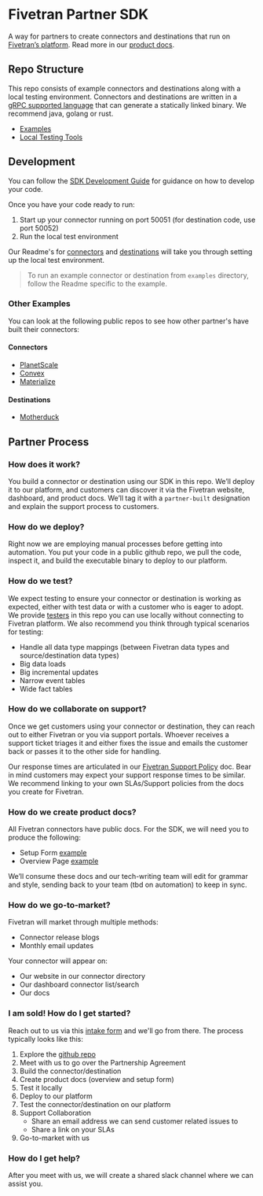 # Fivetran Partner SDK
A way for partners to create connectors and destinations that run on [Fivetran’s platform](https://www.fivetran.com/). Read more in our [product docs](https://fivetran.com/docs/partner-built-program). 

## Repo Structure
This repo consists of example connectors and destinations along with a local testing environment. Connectors and destinations are written in a [gRPC supported language](https://grpc.io/docs/languages/) that can generate a statically linked binary. We recommend java, golang or rust. 
* [Examples](examples/)
* [Local Testing Tools](tools/)

## Development
You can follow the [SDK Development Guide](development-guide.md) for guidance on how to develop your code. 

Once you have your code ready to run:
1. Start up your connector running on port 50051 (for destination code, use port 50052)
2. Run the local test environment

Our Readme's for [connectors](tools/connector-tester/) and [destinations](tools/destination-tester/) will take you through setting up the local test environment. 

> To run an example connector or destination from `examples` directory, follow the Readme specific to the example. 

### Other Examples
You can look at the following public repos to see how other partner's have built their connectors:
#### Connectors
* [PlanetScale](https://github.com/planetscale/fivetran-source)
* [Convex](https://github.com/get-convex/convex-fivetran-source)
* [Materialize](https://github.com/MaterializeInc/materialize/tree/main/src/fivetran-destination)
#### Destinations
* [Motherduck](https://github.com/MotherDuck-Open-Source/motherduck-fivetran-connector)

## Partner Process

### How does it work?
You build a connector or destination using our SDK in this repo. We’ll deploy it to our platform, and customers can discover it via the Fivetran website, dashboard, and product docs. We’ll tag it with a `partner-built`  designation and explain the support process to customers. 

### How do we deploy?
Right now we are employing manual processes before getting into automation. You put your code in a public github repo, we pull the code, inspect it, and build the executable binary to deploy to our platform. 

### How do we test?
We expect testing to ensure your connector or destination is working as expected, either with test data or with a customer who is eager to adopt. We provide [testers](tools/) in this repo you can use locally without connecting to Fivetran platform. We also recommend you think through typical scenarios for testing:

* Handle all data type mappings (between Fivetran data types and source/destination data types)
* Big data loads
* Big incremental updates
* Narrow event tables
* Wide fact tables

### How do we collaborate on support?
Once we get customers using your connector or destination, they can reach out to either Fivetran or you via support portals. Whoever receives a support ticket triages it and either fixes the issue and emails the customer back or passes it to the other side for handling.

Our response times are articulated in our [Fivetran Support Policy](https://support.fivetran.com/hc/en-us/articles/5893119459223-Fivetran-Support-Policy) doc. Bear in mind customers may expect your support response times to be similar. We recommend linking to your own SLAs/Support policies from the docs you create for Fivetran. 

### How do we create product docs?
All Fivetran connectors have public docs. For the SDK, we will need you to produce the following:
* Setup Form [example](https://fivetran.com/docs/databases/cosmos/setup-guide)
* Overview Page [example](https://fivetran.com/docs/databases/cosmos)

We’ll consume these docs and our tech-writing team will edit for grammar and style, sending back to your team (tbd on automation) to keep in sync. 

### How do we go-to-market?
Fivetran will market through multiple methods:
* Connector release blogs
* Monthly email updates

Your connector will appear on:
* Our website in our connector directory
* Our dashboard connector list/search
* Our docs

### I am sold! How do I get started?
Reach out to us via this [intake form](https://forms.gle/KezLXRSn866r7D3J9) and we'll go from there.
The process typically looks like this:
1. Explore the [github repo](https://github.com/fivetran/fivetran_sdk)
2. Meet with us to go over the Partnership Agreement
3. Build the connector/destination
4. Create product docs (overview and setup form)
5. Test it locally
6. Deploy to our platform
7. Test the connector/destination on our platform
8. Support Collaboration
    * Share an email address we can send customer related issues to
    * Share a link on your SLAs
9. Go-to-market with us

### How do I get help?
After you meet with us, we will create a shared slack channel where we can assist you.
